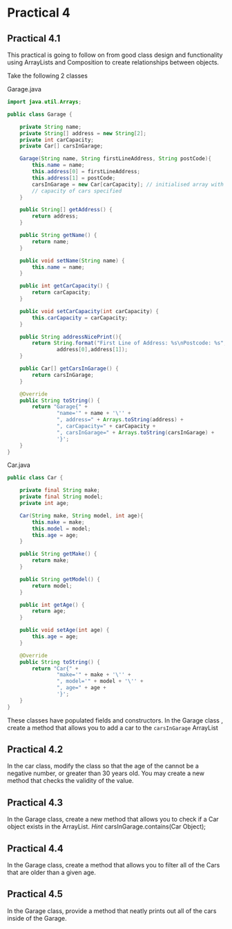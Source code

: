 # Practical 4

## Practical 4.1

This practical is going to follow on from good class design and functionality
 using ArrayLists and Composition to create relationships between objects.
 
 
Take the following 2 classes

Garage.java
```java
import java.util.Arrays;

public class Garage {

    private String name;
    private String[] address = new String[2];
    private int carCapacity;
    private Car[] carsInGarage;

    Garage(String name, String firstLineAddress, String postCode){
        this.name = name;
        this.address[0] = firstLineAddress;
        this.address[1] = postCode;
        carsInGarage = new Car[carCapacity]; // initialised array with the
        // capacity of cars specified
    }

    public String[] getAddress() {
        return address;
    }

    public String getName() {
        return name;
    }

    public void setName(String name) {
        this.name = name;
    }

    public int getCarCapacity() {
        return carCapacity;
    }

    public void setCarCapacity(int carCapacity) {
        this.carCapacity = carCapacity;
    }

    public String addressNicePrint(){
        return String.format("First Line of Address: %s\nPostcode: %s",
                address[0],address[1]);
    }

    public Car[] getCarsInGarage() {
        return carsInGarage;
    }

    @Override
    public String toString() {
        return "Garage{" +
                "name='" + name + '\'' +
                ", address=" + Arrays.toString(address) +
                ", carCapacity=" + carCapacity +
                ", carsInGarage=" + Arrays.toString(carsInGarage) +
                '}';
    }
}

```

Car.java

```java
public class Car {

    private final String make;
    private final String model;
    private int age;

    Car(String make, String model, int age){
        this.make = make;
        this.model = model;
        this.age = age;
    }

    public String getMake() {
        return make;
    }

    public String getModel() {
        return model;
    }

    public int getAge() {
        return age;
    }

    public void setAge(int age) {
        this.age = age;
    }

    @Override
    public String toString() {
        return "Car{" +
                "make='" + make + '\'' +
                ", model='" + model + '\'' +
                ", age=" + age +
                '}';
    }
}

```

These classes have populated fields and constructors. In the Garage class
, create a method that allows you to add a car to the `carsInGarage` ArrayList


## Practical 4.2

In the car class, modify the class so that the age of the cannot be a
 negative number, or greater than 30 years old. You may create a new method
  that checks the validity of the value.

## Practical 4.3

In the Garage class, create a new method that allows you to check if a Car
 object exists in the ArrayList. *Hint* carsInGarage.contains(Car Object);


## Practical 4.4

In the Garage class, create a method that allows you to filter all of the
 Cars that are older than a given age.

## Practical 4.5

In the Garage class, provide a method that neatly prints out all of the cars
 inside of the Garage.

